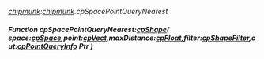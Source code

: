 _[chipmunk](../../modules/chipmunk/chipmunk-module.md):[chipmunk](../../modules/chipmunk/chipmunk-module.md).cpSpacePointQueryNearest_
##### Function cpSpacePointQueryNearest:[cpShape](../../modules/chipmunk/chipmunk-cpshape.md)( space:[cpSpace](../../modules/chipmunk/chipmunk-cpspace.md),point:[cpVect](../../modules/chipmunk/chipmunk-cpvect.md),maxDistance:[cpFloat](../../modules/chipmunk/chipmunk-cpfloat.md),filter:[cpShapeFilter](../../modules/chipmunk/chipmunk-cpshapefilter.md),out:[cpPointQueryInfo](../../modules/chipmunk/chipmunk-cppointqueryinfo.md) Ptr )
